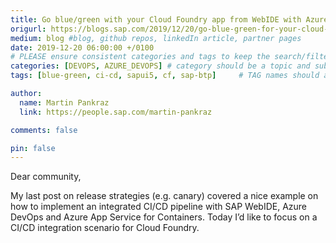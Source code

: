 ```yaml
---
title: Go blue/green with your Cloud Foundry app from WebIDE with Azure DevOps
origurl: https://blogs.sap.com/2019/12/20/go-blue-green-for-your-cloud-foundry-app-from-webide-with-azure-devops/
medium: blog #blog, github repos, linkedIn article, partner pages
date: 2019-12-20 06:00:00 +/0100
# PLEASE ensure consistent categories and tags to keep the search/filtering meaningful!
categories: [DEVOPS, AZURE_DEVOPS] # category should be a topic and sub-category primary product
tags: [blue-green, ci-cd, sapui5, cf, sap-btp]     # TAG names should always be lowercase

author:
  name: Martin Pankraz
  link: https://people.sap.com/martin-pankraz

comments: false

pin: false
---
```


Dear community,

My last post on release strategies (e.g. canary) covered a nice example on how to implement an integrated CI/CD pipeline with SAP WebIDE, Azure DevOps and Azure App Service for Containers. Today I’d like to focus on a CI/CD integration scenario for Cloud Foundry.
